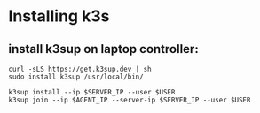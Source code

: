 # Installing k3s

## install k3sup on laptop controller:

```shell
curl -sLS https://get.k3sup.dev | sh
sudo install k3sup /usr/local/bin/
```

```shell
k3sup install --ip $SERVER_IP --user $USER
k3sup join --ip $AGENT_IP --server-ip $SERVER_IP --user $USER
```
